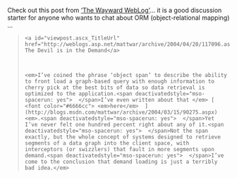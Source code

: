 Check out this post from [&#8216;The Wayward WebLog'](http://blogs.msdn.com/mattwar/)... it is a good discussion starter for anyone who wants to chat about ORM (object-relational mapping) ...

<blockquote dir="ltr" style="MARGIN-RIGHT: 0px">

    <a id="viewpost.ascx_TitleUrl" href="http://weblogs.asp.net/mattwar/archive/2004/04/20/117096.aspx">ObjectSpaces: The Devil is in the Demand</a>



    <em>I’ve coined the phrase ‘object span’ to describe the ability to front load a graph-based query with enough information to cherry pick at the best bits of data so data retrieval is optimized to the application.<span deactivatedstyle="mso-spacerun: yes">  </span>I’ve even written about that </em> [ <font color="#6666cc"> <em>here</em>  ](http://blogs.msdn.com/mattwar/archive/2004/03/15/90275.aspx) <em>.<span deactivatedstyle="mso-spacerun: yes">  </span>Yet I’ve never felt one hundred percent right about any of it.<span deactivatedstyle="mso-spacerun: yes">  </span>Not the span exactly, but the whole concept of systems designed to retrieve segments of a data graph into the client space, with interceptors (or swizzlers) that fault in more segments upon demand.<span deactivatedstyle="mso-spacerun: yes">  </span>I’ve come to the conclusion that demand loading is just a terribly bad idea.</em>

</blockquote>